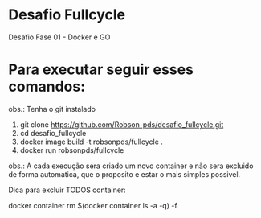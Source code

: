 # Desafio Fullcycle

Desafio Fase 01 - Docker e GO

# Para executar seguir esses comandos:

obs.: Tenha o git instalado

1. git clone https://github.com/Robson-pds/desafio_fullcycle.git
2. cd desafio_fullcycle
3. docker image build -t robsonpds/fullcycle .
4. docker run robsonpds/fullcycle

obs.: A cada execução sera criado um novo container e não sera excluido de forma automatica, que o proposito e estar o mais simples possivel.

Dica para excluir TODOS container:

docker container rm $(docker container ls -a -q) -f
